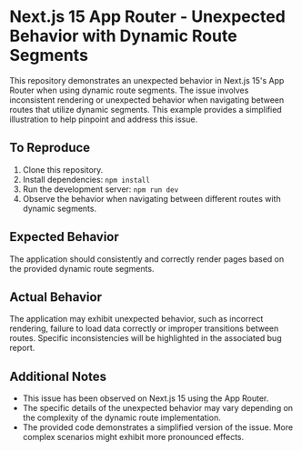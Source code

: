 # Next.js 15 App Router - Unexpected Behavior with Dynamic Route Segments

This repository demonstrates an unexpected behavior in Next.js 15's App Router when using dynamic route segments.  The issue involves inconsistent rendering or unexpected behavior when navigating between routes that utilize dynamic segments.  This example provides a simplified illustration to help pinpoint and address this issue.

## To Reproduce

1. Clone this repository.
2. Install dependencies: `npm install`
3. Run the development server: `npm run dev`
4. Observe the behavior when navigating between different routes with dynamic segments.

## Expected Behavior

The application should consistently and correctly render pages based on the provided dynamic route segments.

## Actual Behavior

The application may exhibit unexpected behavior, such as incorrect rendering, failure to load data correctly or improper transitions between routes. Specific inconsistencies will be highlighted in the associated bug report.

## Additional Notes

* This issue has been observed on Next.js 15 using the App Router.
* The specific details of the unexpected behavior may vary depending on the complexity of the dynamic route implementation. 
* The provided code demonstrates a simplified version of the issue.  More complex scenarios might exhibit more pronounced effects.
